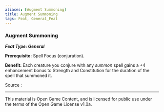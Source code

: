 ```yaml
---
aliases: [Augment Summoning]
title: Augment Summoning
tags: Feat, General_Feat
---
```

### Augment Summoning 
***Feat Type: General***

**Prerequisite:** Spell Focus (conjuration).

**Benefit:** Each creature you conjure with any *summon* spell gains a
+4 enhancement bonus to Strength and Constitution for the duration of
the spell that summoned it.


Source :

---

This material is Open Game Content, and is licensed for public use under
the terms of the Open Game License v1.0a.

